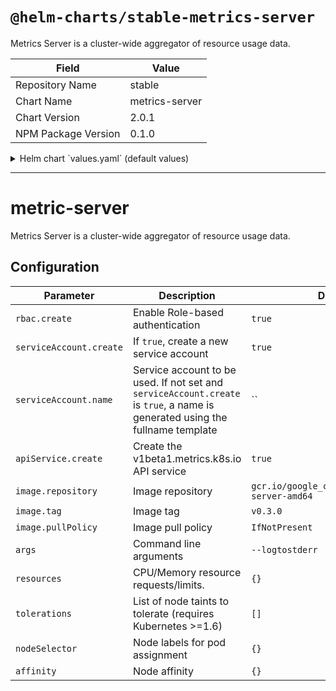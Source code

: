 # `@helm-charts/stable-metrics-server`

Metrics Server is a cluster-wide aggregator of resource usage data.

| Field               | Value          |
| ------------------- | -------------- |
| Repository Name     | stable         |
| Chart Name          | metrics-server |
| Chart Version       | 2.0.1          |
| NPM Package Version | 0.1.0          |

<details>

<summary>Helm chart `values.yaml` (default values)</summary>

```yaml
rbac:
  # Specifies whether RBAC resources should be created
  create: true

serviceAccount:
  # Specifies whether a ServiceAccount should be created
  create: true
  # The name of the ServiceAccount to use.
  # If not set and create is true, a name is generated using the fullname template
  name:

apiService:
  # Specifies if the v1beta1.metrics.k8s.io API service should be created.
  #
  # You typically want this enabled! If you disable API service creation you have to
  # manage it outside of this chart for e.g horizontal pod autoscaling to
  # work with this release.
  create: true

image:
  repository: gcr.io/google_containers/metrics-server-amd64
  tag: v0.3.0
  pullPolicy: IfNotPresent

args:
  - --logtostderr
# enable this if you have self-signed certificates, see: https://github.com/kubernetes-incubator/metrics-server
#  - --kubelet-insecure-tls

resources: {}

nodeSelector: {}

tolerations: []

affinity: {}
```

</details>

---

# metric-server

Metrics Server is a cluster-wide aggregator of resource usage data.

## Configuration

| Parameter               | Description                                                                                                                   | Default                                         |
| ----------------------- | ----------------------------------------------------------------------------------------------------------------------------- | ----------------------------------------------- |
| `rbac.create`           | Enable Role-based authentication                                                                                              | `true`                                          |
| `serviceAccount.create` | If `true`, create a new service account                                                                                       | `true`                                          |
| `serviceAccount.name`   | Service account to be used. If not set and `serviceAccount.create` is `true`, a name is generated using the fullname template | ``                                              |
| `apiService.create`     | Create the v1beta1.metrics.k8s.io API service                                                                                 | `true`                                          |
| `image.repository`      | Image repository                                                                                                              | `gcr.io/google_containers/metrics-server-amd64` |
| `image.tag`             | Image tag                                                                                                                     | `v0.3.0`                                        |
| `image.pullPolicy`      | Image pull policy                                                                                                             | `IfNotPresent`                                  |
| `args`                  | Command line arguments                                                                                                        | `--logtostderr`                                 |
| `resources`             | CPU/Memory resource requests/limits.                                                                                          | `{}`                                            |
| `tolerations`           | List of node taints to tolerate (requires Kubernetes >=1.6)                                                                   | `[]`                                            |
| `nodeSelector`          | Node labels for pod assignment                                                                                                | `{}`                                            |
| `affinity`              | Node affinity                                                                                                                 | `{}`                                            |
